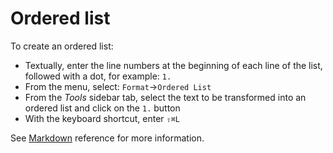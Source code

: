 # Ordered list

To create an ordered list:

- Textually, enter the line numbers at the beginning of each line of the list, followed with a dot, for example: `1.`
- From the menu, select: `Format`→`Ordered List`
- From the _Tools_ sidebar tab, select the text to be transformed into an ordered list and click on the `1.` button
- With the keyboard shortcut, enter `⇧⌘L`

See  [Markdown](#md-lists) reference for more information. 
